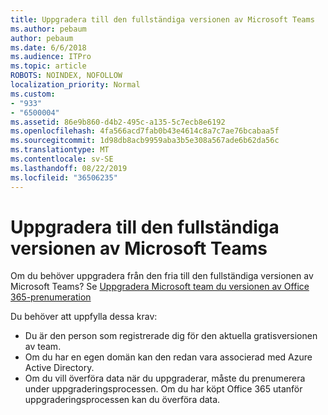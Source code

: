```yaml
---
title: Uppgradera till den fullständiga versionen av Microsoft Teams
ms.author: pebaum
author: pebaum
ms.date: 6/6/2018
ms.audience: ITPro
ms.topic: article
ROBOTS: NOINDEX, NOFOLLOW
localization_priority: Normal
ms.custom:
- "933"
- "6500004"
ms.assetid: 86e9b860-d4b2-495c-a135-5c7ecb8e6192
ms.openlocfilehash: 4fa566acd7fab0b43e4614c8a7c7ae76bcabaa5f
ms.sourcegitcommit: 1d98db8acb9959aba3b5e308a567ade6b62da56c
ms.translationtype: MT
ms.contentlocale: sv-SE
ms.lasthandoff: 08/22/2019
ms.locfileid: "36506235"
---
```

# <a name="upgrade-to-the-full-version-of-microsoft-teams"></a>Uppgradera till den fullständiga versionen av Microsoft Teams

Om du behöver uppgradera från den fria till den fullständiga versionen av Microsoft Teams? Se [Uppgradera Microsoft team du versionen av Office 365-prenumeration](https://docs.microsoft.com/microsoftteams/upgrade-freemium)

Du behöver att uppfylla dessa krav:

- Du är den person som registrerade dig för den aktuella gratisversionen av team.
- Om du har en egen domän kan den redan vara associerad med Azure Active Directory.
- Om du vill överföra data när du uppgraderar, måste du prenumerera under uppgraderingsprocessen. Om du har köpt Office 365 utanför uppgraderingsprocessen kan du överföra data.
